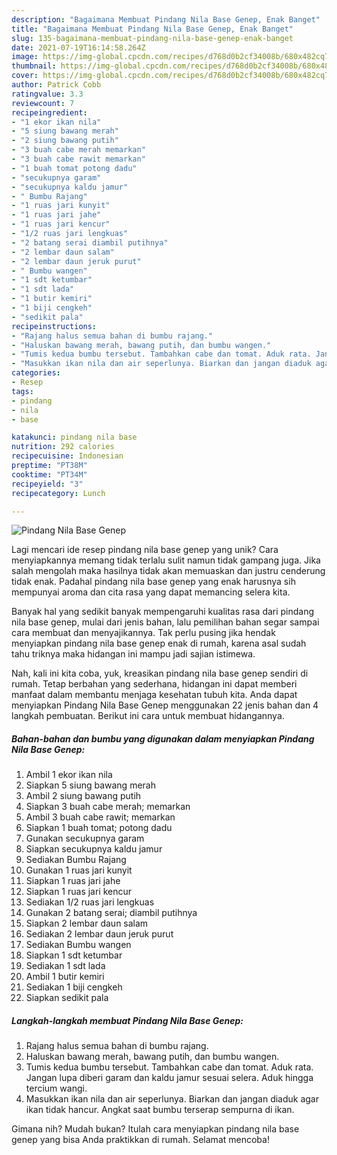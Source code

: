 ```yaml
---
description: "Bagaimana Membuat Pindang Nila Base Genep, Enak Banget"
title: "Bagaimana Membuat Pindang Nila Base Genep, Enak Banget"
slug: 135-bagaimana-membuat-pindang-nila-base-genep-enak-banget
date: 2021-07-19T16:14:58.264Z
image: https://img-global.cpcdn.com/recipes/d768d0b2cf34008b/680x482cq70/pindang-nila-base-genep-foto-resep-utama.jpg
thumbnail: https://img-global.cpcdn.com/recipes/d768d0b2cf34008b/680x482cq70/pindang-nila-base-genep-foto-resep-utama.jpg
cover: https://img-global.cpcdn.com/recipes/d768d0b2cf34008b/680x482cq70/pindang-nila-base-genep-foto-resep-utama.jpg
author: Patrick Cobb
ratingvalue: 3.3
reviewcount: 7
recipeingredient:
- "1 ekor ikan nila"
- "5 siung bawang merah"
- "2 siung bawang putih"
- "3 buah cabe merah memarkan"
- "3 buah cabe rawit memarkan"
- "1 buah tomat potong dadu"
- "secukupnya garam"
- "secukupnya kaldu jamur"
- " Bumbu Rajang"
- "1 ruas jari kunyit"
- "1 ruas jari jahe"
- "1 ruas jari kencur"
- "1/2 ruas jari lengkuas"
- "2 batang serai diambil putihnya"
- "2 lembar daun salam"
- "2 lembar daun jeruk purut"
- " Bumbu wangen"
- "1 sdt ketumbar"
- "1 sdt lada"
- "1 butir kemiri"
- "1 biji cengkeh"
- "sedikit pala"
recipeinstructions:
- "Rajang halus semua bahan di bumbu rajang."
- "Haluskan bawang merah, bawang putih, dan bumbu wangen."
- "Tumis kedua bumbu tersebut. Tambahkan cabe dan tomat. Aduk rata. Jangan lupa diberi garam dan kaldu jamur sesuai selera. Aduk hingga tercium wangi."
- "Masukkan ikan nila dan air seperlunya. Biarkan dan jangan diaduk agar ikan tidak hancur. Angkat saat bumbu terserap sempurna di ikan."
categories:
- Resep
tags:
- pindang
- nila
- base

katakunci: pindang nila base 
nutrition: 292 calories
recipecuisine: Indonesian
preptime: "PT38M"
cooktime: "PT34M"
recipeyield: "3"
recipecategory: Lunch

---
```



![Pindang Nila Base Genep](https://img-global.cpcdn.com/recipes/d768d0b2cf34008b/680x482cq70/pindang-nila-base-genep-foto-resep-utama.jpg)

Lagi mencari ide resep pindang nila base genep yang unik? Cara menyiapkannya memang tidak terlalu sulit namun tidak gampang juga. Jika salah mengolah maka hasilnya tidak akan memuaskan dan justru cenderung tidak enak. Padahal pindang nila base genep yang enak harusnya sih mempunyai aroma dan cita rasa yang dapat memancing selera kita.



Banyak hal yang sedikit banyak mempengaruhi kualitas rasa dari pindang nila base genep, mulai dari jenis bahan, lalu pemilihan bahan segar sampai cara membuat dan menyajikannya. Tak perlu pusing jika hendak menyiapkan pindang nila base genep enak di rumah, karena asal sudah tahu triknya maka hidangan ini mampu jadi sajian istimewa.


Nah, kali ini kita coba, yuk, kreasikan pindang nila base genep sendiri di rumah. Tetap berbahan yang sederhana, hidangan ini dapat memberi manfaat dalam membantu menjaga kesehatan tubuh kita. Anda dapat menyiapkan Pindang Nila Base Genep menggunakan 22 jenis bahan dan 4 langkah pembuatan. Berikut ini cara untuk membuat hidangannya.

<!--inarticleads1-->

##### Bahan-bahan dan bumbu yang digunakan dalam menyiapkan Pindang Nila Base Genep:

1. Ambil 1 ekor ikan nila
1. Siapkan 5 siung bawang merah
1. Ambil 2 siung bawang putih
1. Siapkan 3 buah cabe merah; memarkan
1. Ambil 3 buah cabe rawit; memarkan
1. Siapkan 1 buah tomat; potong dadu
1. Gunakan secukupnya garam
1. Siapkan secukupnya kaldu jamur
1. Sediakan  Bumbu Rajang
1. Gunakan 1 ruas jari kunyit
1. Siapkan 1 ruas jari jahe
1. Siapkan 1 ruas jari kencur
1. Sediakan 1/2 ruas jari lengkuas
1. Gunakan 2 batang serai; diambil putihnya
1. Siapkan 2 lembar daun salam
1. Sediakan 2 lembar daun jeruk purut
1. Sediakan  Bumbu wangen
1. Siapkan 1 sdt ketumbar
1. Sediakan 1 sdt lada
1. Ambil 1 butir kemiri
1. Sediakan 1 biji cengkeh
1. Siapkan sedikit pala




<!--inarticleads2-->

##### Langkah-langkah membuat Pindang Nila Base Genep:

1. Rajang halus semua bahan di bumbu rajang.
1. Haluskan bawang merah, bawang putih, dan bumbu wangen.
1. Tumis kedua bumbu tersebut. Tambahkan cabe dan tomat. Aduk rata. Jangan lupa diberi garam dan kaldu jamur sesuai selera. Aduk hingga tercium wangi.
1. Masukkan ikan nila dan air seperlunya. Biarkan dan jangan diaduk agar ikan tidak hancur. Angkat saat bumbu terserap sempurna di ikan.




Gimana nih? Mudah bukan? Itulah cara menyiapkan pindang nila base genep yang bisa Anda praktikkan di rumah. Selamat mencoba!
